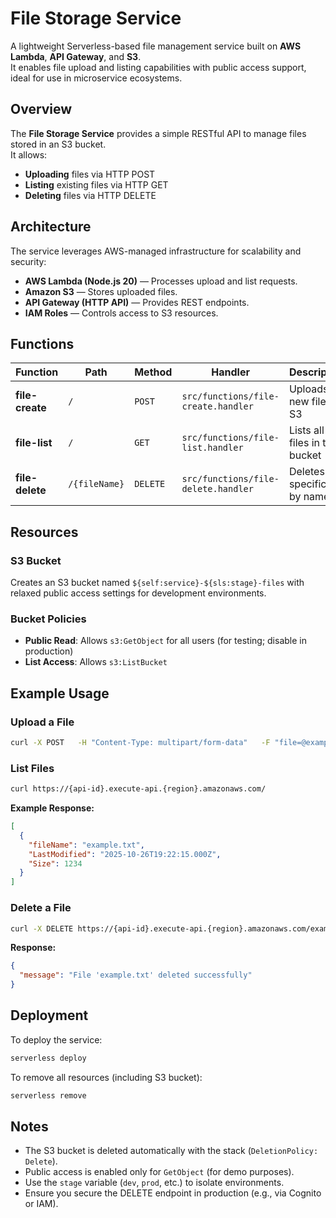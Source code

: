 # File Storage Service

A lightweight Serverless-based file management service built on **AWS Lambda**, **API Gateway**, and **S3**.  
It enables file upload and listing capabilities with public access support, ideal for use in microservice ecosystems.

## Overview

The **File Storage Service** provides a simple RESTful API to manage files stored in an S3 bucket.  
It allows:
- **Uploading** files via HTTP POST
- **Listing** existing files via HTTP GET
- **Deleting** files via HTTP DELETE

## Architecture

The service leverages AWS-managed infrastructure for scalability and security:

- **AWS Lambda (Node.js 20)** — Processes upload and list requests.
- **Amazon S3** — Stores uploaded files.
- **API Gateway (HTTP API)** — Provides REST endpoints.
- **IAM Roles** — Controls access to S3 resources.

## Functions

| Function | Path | Method | Handler | Description |
|-----------|------|---------|----------|--------------|
| **file-create** | `/` | `POST` | `src/functions/file-create.handler` | Uploads a new file to S3 |
| **file-list** | `/` | `GET` | `src/functions/file-list.handler` | Lists all files in the bucket |
| **file-delete** | `/{fileName}` | `DELETE` | `src/functions/file-delete.handler` | Deletes a specific file by name |

## Resources

### S3 Bucket
Creates an S3 bucket named `${self:service}-${sls:stage}-files` with relaxed public access settings for development environments.

### Bucket Policies
- **Public Read**: Allows `s3:GetObject` for all users (for testing; disable in production)
- **List Access**: Allows `s3:ListBucket`

## Example Usage

### Upload a File
```bash
curl -X POST   -H "Content-Type: multipart/form-data"   -F "file=@example.txt"   https://{api-id}.execute-api.{region}.amazonaws.com/
```

### List Files
```bash
curl https://{api-id}.execute-api.{region}.amazonaws.com/
```

**Example Response:**
```json
[
  {
    "fileName": "example.txt",
    "LastModified": "2025-10-26T19:22:15.000Z",
    "Size": 1234
  }
]
```

### Delete a File
```bash
curl -X DELETE https://{api-id}.execute-api.{region}.amazonaws.com/example.txt
```

**Response:**
```json
{
  "message": "File 'example.txt' deleted successfully"
}
```

## Deployment

To deploy the service:

```bash
serverless deploy
```

To remove all resources (including S3 bucket):

```bash
serverless remove
```

## Notes

- The S3 bucket is deleted automatically with the stack (`DeletionPolicy: Delete`).
- Public access is enabled only for `GetObject` (for demo purposes).
- Use the `stage` variable (`dev`, `prod`, etc.) to isolate environments.
- Ensure you secure the DELETE endpoint in production (e.g., via Cognito or IAM).
